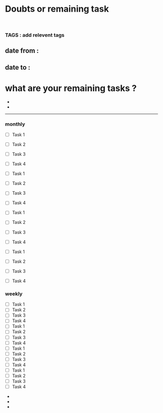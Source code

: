 # Doubts or remaining task

<br>

### TAGS : add relevent tags


## date from : 

## date to : 


# what are your remaining tasks ?
-
-

<hr>

### monthly
- [ ] Task 1
- [ ] Task 2
- [ ] Task 3 
- [ ] Task 4
- [ ] Task 1
- [ ] Task 2
- [ ] Task 3 
- [ ] Task 4
- [ ] Task 1
- [ ] Task 2
- [ ] Task 3 
- [ ] Task 4
- [ ] Task 1
- [ ] Task 2
- [ ] Task 3 
- [ ] Task 4


### weekly
- [ ] Task 1
- [ ] Task 2
- [ ] Task 3 
- [ ] Task 4
- [ ] Task 1
- [ ] Task 2
- [ ] Task 3 
- [ ] Task 4
- [ ] Task 1
- [ ] Task 2
- [ ] Task 3 
- [ ] Task 4
- [ ] Task 1
- [ ] Task 2
- [ ] Task 3 
- [ ] Task 4

-
-
-

